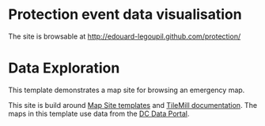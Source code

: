 Protection event data visualisation
===================================

The site is browsable at http://edouard-legoupil.github.com/protection/

# Data Exploration

This template demonstrates a map site for browsing an emergency map.

This site is build around [Map Site templates](http://mapbox.com/map-sites) and [TileMill documentation](http://mapbox.com/tilemill/docs/). The maps in this template use data from the [DC Data Portal](http://data.dc.gov/).
